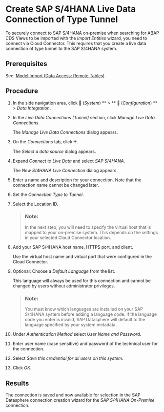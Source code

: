 <!-- loio095dbdf8db444b279e61b1dcf64150a2 -->

<link rel="stylesheet" type="text/css" href="../css/sap-icons.css"/>

# Create SAP S/4HANA Live Data Connection of Type Tunnel

To securely connect to SAP S/4HANA on-premise when searching for ABAP CDS Views to be imported with the *Import Entities* wizard, you need to connect via Cloud Connector. This requires that you create a live data connection of type tunnel to the SAP S/4HANA system.



<a name="loio095dbdf8db444b279e61b1dcf64150a2__prereq_o3n_brv_rxb"/>

## Prerequisites

See: [Model Import \(Data Access: Remote Tables\)](prepare-connectivity-to-sap-s-4hana-on-premise-8de01dd.md#loio8de01dd25c1e443e8e2de7d2fbe1364d__prereq_mt_S4_OP)



## Procedure

1.  In the side navigation area, click <span class="FPA-icons-V3"></span> \(*System*\) ** \> ** :wrench: \(*Configuration*\) ** \> *Data Integration*.

2.  In the *Live Data Connections \(Tunnel\)* section, click *Manage Live Data Connections*.

    The *Manage Live Data Connections* dialog appears.

3.  On the *Connections* tab, click :heavy_plus_sign:.

    The *Select a data source* dialog appears.

4.  Expand *Connect to Live Data* and select *SAP S/4HANA*.

    The *New S/4HANA Live Connection* dialog appears.

5.  Enter a name and description for your connection. Note that the connection name cannot be changed later.

6.  Set the *Connection Type* to *Tunnel*.

7.  Select the Location ID.

    > ### Note:  
    > In the next step, you will need to specify the virtual host that is mapped to your on-premise system. This depends on the settings in your selected Cloud Connector location.

8.  Add your SAP S/4HANA host name, HTTPS port, and client.

    Use the virtual host name and virtual port that were configured in the Cloud Connector.

9.  Optional: Choose a *Default Language* from the list.

    This language will always be used for this connection and cannot be changed by users without administrator privileges.

    > ### Note:  
    > You must know which languages are installed on your SAP S/4HANA system before adding a language code. If the language code you enter is invalid, SAP Datasphere will default to the language specified by your system metadata.

10. Under *Authentication Method* select *User Name and Password*.

11. Enter user name \(case sensitive\) and password of the technical user for the connection.

12. Select *Save this credential for all users on this system*.

13. Click *OK*.




<a name="loio095dbdf8db444b279e61b1dcf64150a2__result_vbf_zqg_2nb"/>

## Results

The connection is saved and now available for selection in the SAP Datasphere connection creation wizard for the *SAP S/4HANA On-Premise* connection.

